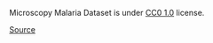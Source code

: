 Microscopy Malaria Dataset is under [CC0 1.0](https://creativecommons.org/publicdomain/zero/1.0/) license.

[Source](https://air.ug/microscopy_dataset/#)